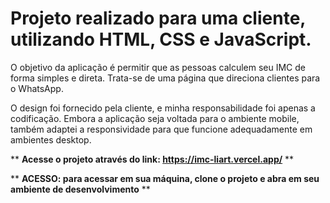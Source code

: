 


# Projeto realizado para uma cliente, utilizando HTML, CSS e JavaScript.

O objetivo da aplicação é permitir que as pessoas calculem seu IMC de forma simples e direta. Trata-se de uma página que direciona clientes para o WhatsApp.

O design foi fornecido pela cliente, e minha responsabilidade foi apenas a codificação. Embora a aplicação seja voltada para o ambiente mobile, também adaptei a responsividade para que funcione adequadamente em ambientes desktop.

** **Acesse o projeto através do link: https://imc-liart.vercel.app/** **


** **ACESSO: para acessar em sua máquina, clone o projeto e abra em seu ambiente de desenvolvimento** **

